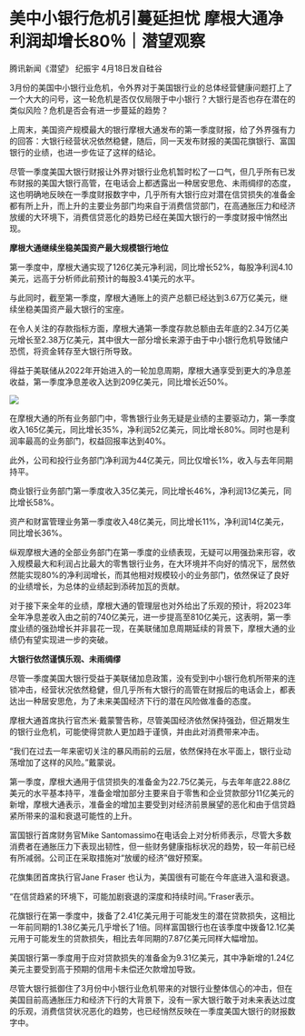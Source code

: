# 美中小银行危机引蔓延担忧 摩根大通净利润却增长80％｜潜望观察

腾讯新闻《潜望》 纪振宇 4月18日发自硅谷

3月份的美国中小银行业危机，令外界对于美国银行业的总体经营健康问题打上了一个大大的问号，这一轮危机是否仅仅局限于中小银行？大银行是否也存在潜在的类似风险？危机是否会有进一步蔓延的趋势？

上周末，美国资产规模最大的银行摩根大通发布的第一季度财报，给了外界强有力的回答：大银行经营状况依然稳健，随后，同一天发布财报的美国花旗银行、富国银行的业绩，也进一步佐证了这样的结论。

尽管一季度美国大银行财报让外界对银行业危机暂时松了一口气，但几乎所有已发布财报的美国大银行高管，在电话会上都透露出一种居安思危、未雨绸缪的态度，这也明确地反映在一季度财报数字中，几乎所有大银行应对潜在信贷损失的准备金都有所上升，而上升的主要业务部门均来自于消费信贷部门，在高通胀压力和经济放缓的大环境下，消费信贷恶化的趋势已经在美国大银行的一季度财报中悄然出现。

**摩根大通继续坐稳美国资产最大规模银行地位**

第一季度中，摩根大通实现了126亿美元净利润，同比增长52%，每股净利润4.10美元，远高于分析师此前预计的每股3.41美元的水平。

与此同时，截至第一季度，摩根大通账上的资产总额已经达到3.67万亿美元，继续坐稳美国资产最大银行的宝座。

在令人关注的存款指标方面，摩根大通第一季度存款总额由去年底的2.34万亿美元增长至2.38万亿美元，其中很大一部分增长来源于由于中小银行危机导致储户恐慌，将资金转存至大银行所导致。

得益于美联储从2022年开始进入的一轮加息周期，摩根大通享受到更大的净息差收益，第一季度净息差收入达到209亿美元，同比增长近50%。

![](https://inews.gtimg.com/om_bt/OO7kWTapmzivomvq1Vym5ifVXsShTvIpj2AXb6KrPZ7VEAA/1000)

在摩根大通的所有业务部门中，零售银行业务无疑是业绩的主要驱动力，第一季度收入165亿美元，同比增长35%，净利润52亿美元，同比增长80%。同时也是利润率最高的业务部门，权益回报率达到40%。

此外，公司和投行业务部门净利润为44亿美元，同比仅增长1%，收入与去年同期持平。

商业银行业务部门第一季度收入35亿美元，同比增长46%，净利润13亿美元，同比增长58%。

资产和财富管理业务第一季度收入48亿美元，同比增长11%，净利润14亿美元，同比增长36%。

纵观摩根大通的全部业务部门在第一季度的业绩表现，无疑可以用强劲来形容，收入规模最大和利润占比最大的零售银行业务，在大环境并不向好的情况下，居然依然能实现80%的净利润增长，而其他相对规模较小的业务部门，依然保证了良好的业绩增长，为总体的业绩起到添砖加瓦的贡献。

对于接下来全年的业绩，摩根大通的管理层也对外给出了乐观的预计，将2023年全年净息差收入由之前的740亿美元，进一步提高至810亿美元，这表明，第一季度业绩的强劲增长并非昙花一现，在美联储加息周期延续的背景下，摩根大通的业绩仍有望实现进一步的突破。

**大银行依然谨慎乐观、未雨绸缪**

尽管一季度美国大银行受益于美联储加息政策，没有受到中小银行危机所带来的连锁冲击，经营状况依然稳健，但几乎所有大银行的高管在财报后的电话会上，都表达出一种居安思危，为了未来美国经济下行的潜在风险做准备的态度。

摩根大通首席执行官杰米·戴蒙警告称，尽管美国经济依然保持强劲，但近期发生的银行业危机，可能使得贷款人更加趋于谨慎，并由此对消费带来冲击。

“我们在过去一年来密切关注的暴风雨前的云层，依然保持在水平面上，银行业动荡增加了这样的风险。”戴蒙说。

第一季度，摩根大通用于信贷损失的准备金为22.75亿美元，与去年年底22.88亿美元的水平基本持平，准备金增加部分主要来自于零售和企业贷款部分11亿美元的新增，摩根大通表示，准备金的增加主要受到对经济前景展望的恶化和由于信贷趋紧所带来的温和衰退可能性的上升。

富国银行首席财务官Mike
Santomassimo在电话会上对分析师表示，尽管大多数消费者在通胀压力下表现出韧性，但一些财务健康指标状况的趋势，较一年前已经有所减弱。公司正在采取措施对“放缓的经济”做好预案。

花旗集团首席执行官Jane Fraser 也认为，美国很有可能在今年底进入温和衰退。

“在信贷趋紧的环境下，可能加剧衰退的深度和持续时间。”Fraser表示。

花旗银行在第一季度中，拨备了2.41亿美元用于可能发生的潜在贷款损失，这相比一年前同期的1.38亿美元几乎增长了1倍。同样富国银行也在该季度中拨备12.1亿美元用于可能发生的贷款损失，相比去年同期的7.87亿美元同样大幅增加。

美国银行第一季度用于应对贷款损失的准备金为9.31亿美元，其中净新增的1.24亿美元主要受到高于预期的信用卡未偿还欠款增加导致。

尽管大银行抵御住了3月份中小银行业危机带来的对银行业整体信心的冲击，但在美国目前高通胀压力和经济下行的大背景下，没有一家大银行敢于对未来表达过度的乐观，消费信贷状况恶化的趋势，也已经悄然反映在一季度美国大银行的财报数字中。

